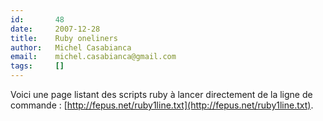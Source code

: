 ```yaml
---
id:       48
date:     2007-12-28
title:    Ruby oneliners
author:   Michel Casabianca
email:    michel.casabianca@gmail.com
tags:     []
---
```


Voici une page listant des scripts ruby à lancer directement de la ligne de commande : [http://fepus.net/ruby1line.txt](http://fepus.net/ruby1line.txt).

